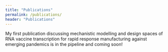 ```yaml
---
title: "Publications"
permalink: /publications/
header: "Publications"
---
```


My first publication discussing mechanistic modelling and design spaces of RNA vaccine transcription for rapid response manufacturing against emerging pandemics is in the pipeline and coming soon!
